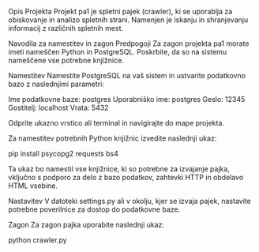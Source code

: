 Opis Projekta
Projekt pa1 je spletni pajek (crawler), ki se uporablja za obiskovanje in analizo spletnih strani. Namenjen je iskanju in shranjevanju informacij z različnih spletnih mest.

Navodila za namestitev in zagon
Predpogoji
Za zagon projekta pa1 morate imeti nameščen Python in PostgreSQL. Poskrbite, da so na sistemu nameščene vse potrebne knjižnice.

Namestitev
Namestite PostgreSQL na vaš sistem in ustvarite podatkovno bazo z naslednjimi parametri:

Ime podatkovne baze: postgres
Uporabniško ime: postgres
Geslo: 12345
Gostitelj: localhost
Vrata: 5432

Odprite ukazno vrstico ali terminal in navigirajte do mape projekta.

Za namestitev potrebnih Python knjižnic izvedite naslednji ukaz:

pip install psycopg2 requests bs4

Ta ukaz bo namestil vse knjižnice, ki so potrebne za izvajanje pajka, vključno s podporo za delo z bazo podatkov, zahtevki HTTP in obdelavo HTML vsebine.

Nastavitev
V datoteki settings.py ali v okolju, kjer se izvaja pajek, nastavite potrebne poverilnice za dostop do podatkovne baze.

Zagon
Za zagon pajka uporabite naslednji ukaz:

python crawler.py
